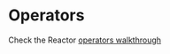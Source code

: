 # Operators

Check the Reactor [operators walkthrough](https://projectreactor.io/docs/core/release/reference/docs/index.html#which-operator)